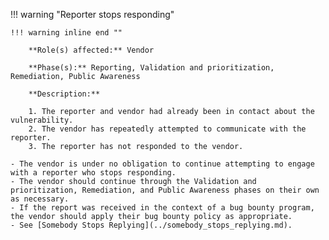 <a name="10"></a>
!!! warning "Reporter stops responding"

    !!! warning inline end ""

        **Role(s) affected:** Vendor

        **Phase(s):** Reporting, Validation and prioritization, Remediation, Public Awareness

        **Description:**

        1. The reporter and vendor had already been in contact about the vulnerability.
        2. The vendor has repeatedly attempted to communicate with the reporter.
        3. The reporter has not responded to the vendor.

    - The vendor is under no obligation to continue attempting to engage with a reporter who stops responding.
    - The vendor should continue through the Validation and prioritization, Remediation, and Public Awareness phases on their own as necessary.
    - If the report was received in the context of a bug bounty program, the vendor should apply their bug bounty policy as appropriate.
    - See [Somebody Stops Replying](../somebody_stops_replying.md).
